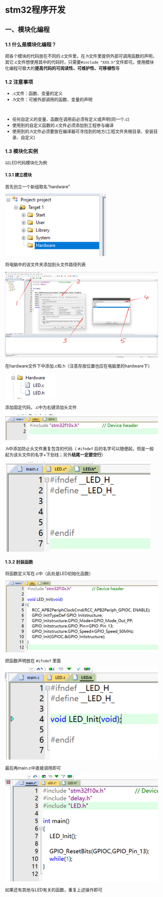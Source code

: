 # stm32程序开发

## 一、模块化编程

### 1.1 什么是模块化编程？

把各个模块的代码放在不同的.c文件里，在.h文件里提供外部可调用函数的声明，其它.c文件想使用其中的代码时，只需要`#include "XXX.h"`文件即可。使用模块化编程可极大的**提高代码的可阅读性、可维护性、可移植性**等

### 1.2 注意事项

* .c文件：函数、变量的定义
* .h文件：可被外部调用的函数、变量的声明

<br/>

* 任何自定义的变量、函数在调用前必须有定义或声明(同一个.c)
* 使用到的自定义函数的.c文件必须添加到工程参与编译
* 使用到的.h文件必须要放在编译器可寻找到的地方(工程文件夹根目录、安装目录、自定义)

### 1.3 模块化实例

以LED代码模块化为例

#### 1.3.1 建立模块

首先创立一个新组取名“hardware”

![](images/2024-04-13-16-02-53.png)

将电脑中的该文件夹添加到头文件路径列表

![](images/2024-04-13-16-07-55.png)

在hardware文件下中添加.c和.h（注意存放位置也应在电脑里的hardware下）

![](images/2024-04-13-16-10-25.png)

添加固定代码，.c中为右键添加头文件

![](images/2024-04-13-16-11-29.png)

.h中添加防止头文件重复包含的代码（ `#ifndef` 后的名字可以随便起，但是一般起为该头文件的名字+下划线；另外**结尾一定要空行**）

![](images/2024-04-13-16-14-04.png)

#### 1.3.2 封装函数

将函数定义写在.c中（此处是LED初始化函数）

![](images/2024-04-13-16-20-29.png)

把函数声明放在 `#ifndef` 里面

![](images/2024-04-13-16-20-39.png)

最后再main.c中直接调用即可

![](images/2024-04-13-16-19-21.png) 

如果还有其他与LED有关的函数，重复上述操作即可